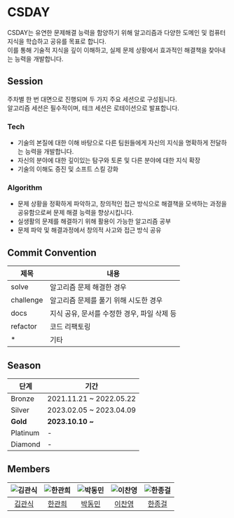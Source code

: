 # CSDAY

CSDAY는 유연한 문제해결 능력을 함양하기 위해 알고리즘과 다양한 도메인 및 컴퓨터지식을 학습하고 공유를 목표로 합니다.  
이를 통해 기술적 지식을 깊이 이해하고, 실제 문제 상황에서 효과적인 해결책을 찾아내는 능력을 개발합니다.

## Session

주차별 한 번 대면으로 진행되며 두 가지 주요 세션으로 구성됩니다.  
알고리즘 세션은 필수적이며, 테크 세션은 로테이션으로 발표합니다.

### Tech

- 기술의 본질에 대한 이해 바탕으로 다른 팀원들에게 자신의 지식을 명확하게 전달하는 능력을 개발합니다.
- 자신의 분야에 대한 깊이있는 탐구와 토론 및 다른 분야에 대한 지식 확장
- 기술의 이해도 증진 및 소프트 스킬 강화

### Algorithm

- 문제 상황을 정확하게 파악하고, 창의적인 접근 방식으로 해결책을 모색하는 과정을 공유함으로써 문제 해결 능력을 향상시킵니다.
- 실생활의 문제를 해결하기 위해 활용이 가능한 알고리즘 공부
- 문제 파악 및 해결과정에서 창의적 사고와 접근 방식 공유

## Commit Convention

| 제목      | 내용                                        |
| --------- | ------------------------------------------- |
| solve     | 알고리즘 문제 해결한 경우                   |
| challenge | 알고리즘 문제를 풀기 위해 시도한 경우       |
| docs      | 지식 공유, 문서를 수정한 경우, 파일 삭제 등 |
| refactor  | 코드 리팩토링                               |
| \*        | 기타                                        |

## Season

| 단계     | 기간                    |
| -------- | ----------------------- |
| Bronze   | 2021.11.21 ~ 2022.05.22 |
| Silver   | 2023.02.05 ~ 2023.04.09 |
| **Gold** | **2023.10.10 ~**        |
| Platinum | -                       |
| Diamond  | -                       |

## Members

| ![김관식](https://avatars.githubusercontent.com/u/39869096?v=4) | ![한관희](https://avatars.githubusercontent.com/u/85067003?v=4) | ![박동민](https://avatars.githubusercontent.com/u/52882799?v=4) | ![이찬영](https://avatars.githubusercontent.com/u/53773324?v=4) | ![한종걸](https://avatars.githubusercontent.com/u/26294815?v=4) |
| :-------------------------------------------------------------: | :-------------------------------------------------------------: | :-------------------------------------------------------------: | :-------------------------------------------------------------: | :-------------------------------------------------------------: |
|              [김관식](https://github.com/gwansikk)              |             [한관희](https://github.com/DevLime00)              |             [박동민](https://github.com/chattymin)              |             [이찬영](https://github.com/Lets-Gitit)             |            [한종걸](https://github.com/No1playblock)            |
